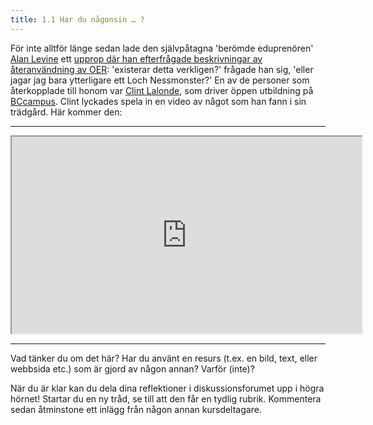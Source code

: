 ```yaml
---
title: 1.1 Har du någonsin … ?
---
```


För inte alltför länge sedan lade den självpåtagna 'berömde eduprenören' [Alan Levine][1] ett [upprop där han efterfrågade beskrivningar av återanvändning av OER][2]: 'existerar detta verkligen?' frågade han sig, 'eller jagar jag bara ytterligare ett Loch Nessmonster?' En av de personer som återkopplade till honom var [Clint Lalonde][3], som driver öppen utbildning på [BCcampus][4]. Clint lyckades spela in en video av något som han fann i sin trädgård. Här kommer den:


----------


<iframe height="315" src="https://www.youtube.com/embed/3MA6ddnUGL0" width="560"></iframe>


----------


Vad tänker du om det här? Har du använt en resurs (t.ex. en bild, text, eller webbsida etc.) som är gjord av någon annan? Varför (inte)?

När du är klar kan du dela dina reflektioner i diskussionsforumet upp i högra hörnet! Startar du en ny tråd, se till att den får en tydlig rubrik. Kommentera sedan åtminstone ett inlägg från någon annan kursdeltagare. 

  [1]: https://twitter.com/cogdog
  [2]: http://stories.cogdogblog.com/call-oer-reuse/
  [3]: https://twitter.com/clintlalonde
  [4]: http://bccampus.ca

